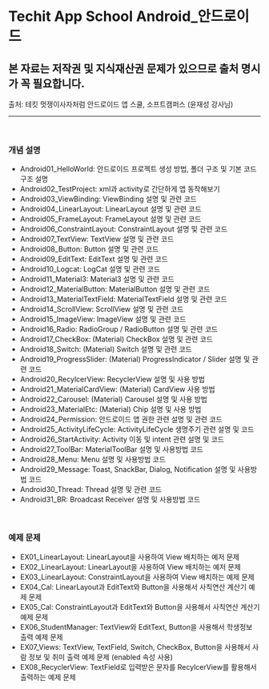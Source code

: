 # Techit App School Android_안드로이드

## 본 자료는 저작권 및 지식재산권 문제가 있으므로 출처 명시가 꼭 필요합니다.
출처: 테킷 멋쟁이사자처럼 안드로이드 앱 스쿨, 소프트캠퍼스 (윤재성 강사님)

--------------------------
<br>

### 개념 설명
- Android01_HelloWorld: 안드로이드 프로젝트 생성 방법, 폴더 구조 및 기본 코드 구조 설명 
- Android02_TestProject: xml과 activity로 간단하게 앱 동작해보기
- Android03_ViewBinding: ViewBinding 설명 및 관련 코드 
- Android04_LinearLayout: LinearLayout 설명 및 관련 코드 
- Android05_FrameLayout: FrameLayout 설명 및 관련 코드 
- Android06_ConstraintLayout: ConstraintLayout 설명 및 관련 코드 
- Android07_TextView: TextView 설명 및 관련 코드 
- Android08_Button: Button 설명 및 관련 코드 
- Android09_EditText: EditText 설명 및 관련 코드 
- Android10_Logcat: LogCat 설명 및 관련 코드 
- Android11_Material3: Material3 설명 및 관련 코드
- Android12_MaterialButton: MaterialButton 설명 및 관련 코드
- Android13_MaterialTextField: MaterialTextField 설명 및 관련 코드
- Android14_ScrollView: ScrollView 설명 및 관련 코드
- Android15_ImageView: ImageView 설명 및 관련 코드
- Android16_Radio: RadioGroup / RadioButton 설명 및 관련 코드
- Android17_CheckBox: (Material) CheckBox 설명 및 관련 코드
- Android18_Switch: (Material) Switch 설명 및 관련 코드
- Android19_ProgressSlider: (Material) ProgressIndicator / Slider 설명 및 관련 코드
- Android20_RecylcerView: RecyclerView 설명 및 사용 방법
- Android21_MaterialCardView: (Material) CardView 사용 방법
- Android22_Carousel: (Material) Carousel 설명 및 사용 방법
- Android23_MaterialEtc: (Material) Chip 설명 및 사용 방법
- Android24_Permission: 안드로이드 앱 권한 관련 설명 및 관련 코드
- Android25_ActivityLifeCycle: ActivityLifeCycle 생명주기 관련 설명 및 코드
- Android26_StartActivity: Activity 이동 및 intent 관련 설명 및 코드
- Android27_ToolBar: MaterialToolBar 설명 및 사용방법 코드
- Android28_Menu: Menu 설명 및 사용방법 코드
- Android29_Message: Toast, SnackBar, Dialog, Notification 설명 및 사용방법 코드
- Android30_Thread: Thread 설명 및 관련 코드
- Android31_BR: Broadcast Receiver 설명 및 사용방법 코드
<br>

### 예제 문제
- EX01_LinearLayout: LinearLayout을 사용하여 View 배치하는 예저 문제
- EX02_LinearLayout: LinearLayout을 사용하여 View 배치하는 예저 문제
- EX03_LinearLayout: ConstraintLayout을 사용하여 View 배치하는 예제 문제
- EX04_Cal: LinearLayout과 EditText와 Button을 사용해서 사칙연산 계산기 예제 문제
- EX05_Cal: ConstraintLayout과 EditText와 Button을 사용해서 사칙연산 계산기 예제 문제
- EX06_StudentManager: TextView와 EditText, Button을 사용해서 학생정보 출력 예제 문제
- EX07_Views: TextView, TextField, Switch, CheckBox, Button을 사용해서 사람 정보 및 취미 출력 예제 문제 (enabled 속성 사용)
- EX08_RecyclerView: TextField로 입력받은 문자를 RecylcerView를 활용해서 출력하는 예제 문제
